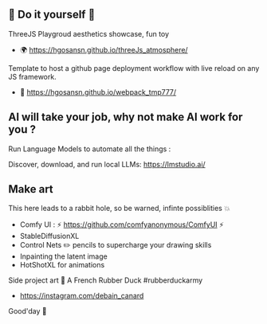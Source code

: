 
## 🔭 Do it yourself 🌱

ThreeJS Playgroud aesthetics showcase, fun toy

- 🌍 https://hgosansn.github.io/threeJs_atmosphere/

Template to host a github page deployment workflow with live reload on any JS framework.

- 🔧 https://hgosansn.github.io/webpack_tmp777/


## AI will take your job, why not make AI work for you ?

Run Language Models to automate all the things :

Discover, download, and run local LLMs: https://lmstudio.ai/

## Make art

This here leads to a rabbit hole, so be warned, infinte possiblities 💥

- Comfy UI : ⚡ https://github.com/comfyanonymous/ComfyUI ⚡
- StableDiffusionXL
- Control Nets ✏️ pencils to supercharge your drawing skills
- Inpainting the latent image
- HotShotXL for animations

Side project art 🐥
A French Rubber Duck #rubberduckarmy
- https://instagram.com/debain_canard

Good'day 👋

<!--
**hgosansn/hgosansn** is a ✨ _special_ ✨ repository because its `README.md` (this file) appears on your GitHub profile.

Here are some ideas to get you started:

- 🔭 I’m currently working on ...
- 🌱 I’m currently learning ...
- 👯 I’m looking to collaborate on ...
- 🤔 I’m looking for help with ...
- 💬 Ask me about ...
- 📫 How to reach me: ...
- 😄 Pronouns: ...
- ⚡ Fun fact: ...
-->
